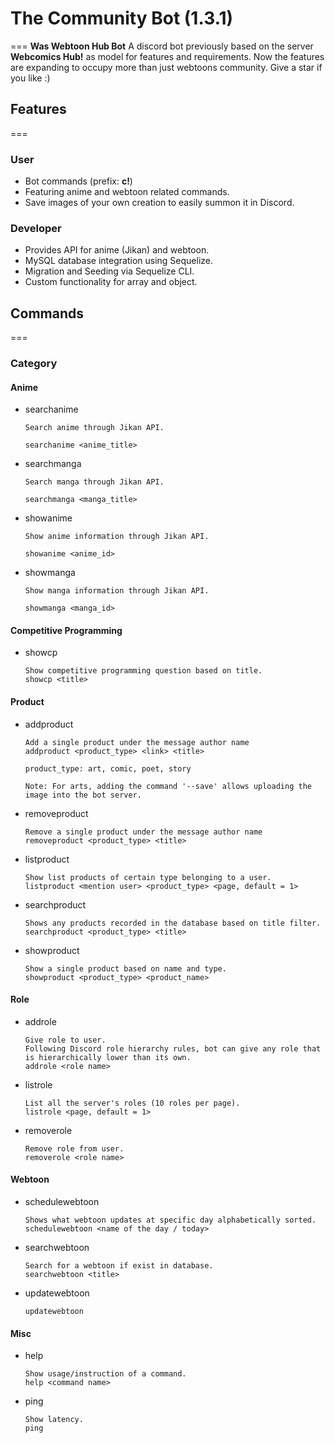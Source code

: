 # The Community Bot (1.3.1)
===
**Was Webtoon Hub Bot**
A discord bot previously based on the server **Webcomics Hub!** as model for features and requirements. Now the features are expanding to occupy more than just webtoons community.
Give a star if you like :)


## Features
===
### User
* Bot commands (prefix: **c!**)
* Featuring anime and webtoon related commands.
* Save images of your own creation to easily summon it in Discord.

### Developer
* Provides API for anime (Jikan) and webtoon.
* MySQL database integration using Sequelize.
* Migration and Seeding via Sequelize CLI.
* Custom functionality for array and object.

## Commands
===
### Category
#### Anime
* searchanime
    ```
    Search anime through Jikan API.

    searchanime <anime_title>
    ```
* searchmanga
    ```
    Search manga through Jikan API.

    searchmanga <manga_title>
    ```
* showanime
    ```
    Show anime information through Jikan API.

    showanime <anime_id>
    ```
* showmanga
    ```
    Show manga information through Jikan API.

    showmanga <manga_id>
    ```

#### Competitive Programming
* showcp
    ```
    Show competitive programming question based on title.
    showcp <title>
    ```

#### Product
* addproduct
    ```
    Add a single product under the message author name
    addproduct <product_type> <link> <title>

    product_type: art, comic, poet, story

    Note: For arts, adding the command '--save' allows uploading the image into the bot server.
    ```
* removeproduct
    ```
    Remove a single product under the message author name
    removeproduct <product_type> <title>
    ```
* listproduct
    ```
    Show list products of certain type belonging to a user.
    listproduct <mention user> <product_type> <page, default = 1>
    ```
* searchproduct
    ```
    Shows any products recorded in the database based on title filter.
    searchproduct <product_type> <title>
    ```

* showproduct
    ```
    Show a single product based on name and type.
    showproduct <product_type> <product_name>
    ```
#### Role
* addrole
    ```
    Give role to user.
    Following Discord role hierarchy rules, bot can give any role that is hierarchically lower than its own.
    addrole <role name>
    ```
* listrole
    ```
    List all the server's roles (10 roles per page).
    listrole <page, default = 1>
    ```
* removerole
    ```
    Remove role from user.
    removerole <role name>
    ```
#### Webtoon
* schedulewebtoon
    ```
    Shows what webtoon updates at specific day alphabetically sorted.
    schedulewebtoon <name of the day / today>
    ```
* searchwebtoon
    ```
    Search for a webtoon if exist in database.
    searchwebtoon <title>
    ```
* updatewebtoon
    ```
    updatewebtoon
    ```
#### Misc
* help
    ```
    Show usage/instruction of a command.
    help <command name>
    ```
* ping
    ```
    Show latency.
    ping
    ```
